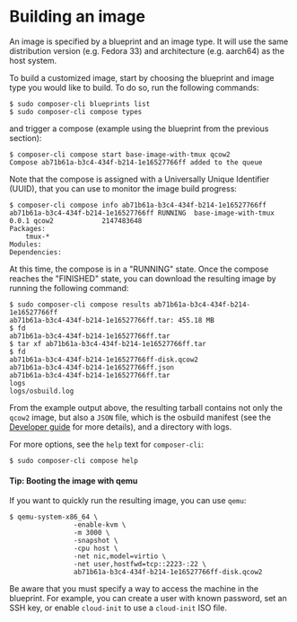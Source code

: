 # Building an image

An image is specified by a blueprint and an image type. It will use the same distribution version (e.g. Fedora 33) and architecture (e.g. aarch64) as the host system.

To build a customized image, start by choosing the blueprint and image type you would like to build. To do so, run the following commands:

```
$ sudo composer-cli blueprints list
$ sudo composer-cli compose types
```

and trigger a compose (example using the blueprint from the previous section):

```
$ composer-cli compose start base-image-with-tmux qcow2
Compose ab71b61a-b3c4-434f-b214-1e16527766ff added to the queue
```

Note that the compose is assigned with a Universally Unique Identifier (UUID), that you can use to monitor the image build progress:

```
$ composer-cli compose info ab71b61a-b3c4-434f-b214-1e16527766ff
ab71b61a-b3c4-434f-b214-1e16527766ff RUNNING  base-image-with-tmux 0.0.1 qcow2            2147483648
Packages:
    tmux-*
Modules:
Dependencies:
```

At this time, the compose is in a "RUNNING" state. Once the compose reaches the "FINISHED" state, you can download the resulting image by running the following command:

```
$ sudo composer-cli compose results ab71b61a-b3c4-434f-b214-1e16527766ff
ab71b61a-b3c4-434f-b214-1e16527766ff.tar: 455.18 MB
$ fd
ab71b61a-b3c4-434f-b214-1e16527766ff.tar
$ tar xf ab71b61a-b3c4-434f-b214-1e16527766ff.tar
$ fd 
ab71b61a-b3c4-434f-b214-1e16527766ff-disk.qcow2
ab71b61a-b3c4-434f-b214-1e16527766ff.json
ab71b61a-b3c4-434f-b214-1e16527766ff.tar
logs
logs/osbuild.log
```

From the example output above, the resulting tarball contains not only the `qcow2` image, but also a `JSON` file, which is the osbuild manifest (see the [Developer guide](https://www.osbuild.org/guides/developer-guide/developer-guide.html#developer-guide) for more details), and a directory with logs.

For more options, see the `help` text for `composer-cli`:

```
$ sudo composer-cli compose help
```

#### Tip: Booting the image with qemu

If you want to quickly run the resulting image, you can use `qemu`:

```
$ qemu-system-x86_64 \
                -enable-kvm \
                -m 3000 \
                -snapshot \
                -cpu host \
                -net nic,model=virtio \
                -net user,hostfwd=tcp::2223-:22 \
                ab71b61a-b3c4-434f-b214-1e16527766ff-disk.qcow2 
```

Be aware that you must specify a way to access the machine in the blueprint. For example, you can create a user with known password, set an SSH key, or enable `cloud-init` to use a `cloud-init` ISO file.
